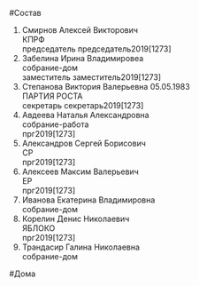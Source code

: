 #Состав  
1. Смирнов Алексей Викторович  
    КПРФ  
    председатель председатель2019[1273]  
2. Забелина Ирина Владимировеа  
    собрание-дом  
    заместитель заместитель2019[1273]  
3. Степанова Виктория Валерьевна 05.05.1983  
    ПАРТИЯ РОСТА  
    секретарь секретарь2019[1273]  
4. Авдеева Наталья Александровна  
    собрание-работа  
    прг2019[1273]  
5. Александров Сергей Борисович  
    СР  
    прг2019[1273]  
6. Алексеев Максим Валерьевич  
    ЕР  
    прг2019[1273]  
7. Иванова Екатерина Владимировна  
    собрание-дом  
8. Корелин Денис Николаевич  
    ЯБЛОКО  
    прг2019[1273]  
9. Трандасир Галина Николаевна  
    собрание-дом  
  
#Дома  
